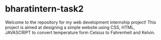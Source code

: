 # bharatintern-task2
Welcome to the repository for my web development internship project! This project is aimed at designing a simple website using CSS, HTML, JAVASCRIPT to convert temperature form Celsius to Fahrenheit and Kelvin.
